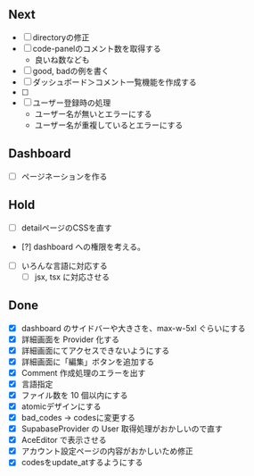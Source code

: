 ## Next

- [ ] directoryの修正
- [ ] code-panelのコメント数を取得する
  - 良いね数なども
- [ ] good, badの例を書く
- [ ] ダッシュボード＞コメント一覧機能を作成する
- [ ] 
- [ ] ユーザー登録時の処理
  - ユーザー名が無いとエラーにする
  - ユーザー名が重複しているとエラーにする


## Dashboard

- [ ] ページネーションを作る

## Hold

- [ ] detailページのCSSを直す
- [?] dashboard への権限を考える。
- [ ] いろんな言語に対応する
  - [ ] jsx, tsx に対応させる

## Done

- [x] dashboard のサイドバーや大きさを、max-w-5xl ぐらいにする
- [x] 詳細画面を Provider 化する
- [x] 詳細画面にてアクセスできないようにする
- [x] 詳細画面に「編集」ボタンを追加する
- [x] Comment 作成処理のエラーを出す
- [x] 言語指定
- [x] ファイル数を 10 個以内にする
- [x] atomicデザインにする
- [x] bad_codes -> codesに変更する
- [x] SupabaseProvider の User 取得処理がおかしいので直す
- [x] AceEditor で表示させる
- [x] アカウント設定ページの内容がおかしいため修正
- [x] codesをupdate_atするようにする